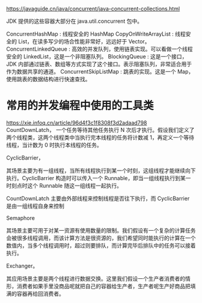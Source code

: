 


https://javaguide.cn/java/concurrent/java-concurrent-collections.html




JDK 提供的这些容器大部分在 java.util.concurrent 包中。

ConcurrentHashMap : 线程安全的 HashMap
CopyOnWriteArrayList : 线程安全的 List，在读多写少的场合性能非常好，远远好于 Vector。
ConcurrentLinkedQueue : 高效的并发队列，使用链表实现。可以看做一个线程安全的 LinkedList，这是一个非阻塞队列。
BlockingQueue : 这是一个接口，JDK 内部通过链表、数组等方式实现了这个接口。表示阻塞队列，非常适合用于作为数据共享的通道。
ConcurrentSkipListMap : 跳表的实现。这是一个 Map，使用跳表的数据结构进行快速查找。




# 常用的并发编程中使用的工具类
https://xie.infoq.cn/article/96d4f3c1f8308f3d2adaad798
CountDownLatch，
一个任务等待其他任务执行 N 次后才执行。假设我们定义了两个线程类，这两个线程类中当执行完本线程的任务将计数减 1，再定义一个等待线程，当计数为 0 时执行本线程的任务。

CyclicBarrier，

其场景主要为有一组线程，当所有线程执行到某一个时刻，这组线程才能继续向下执行。CyclicBarrier 构造时可以传入一个 Runnable，即当一组线程执行到某一时刻点时这个 Runnable 随这一组线程一起执行。

CountDownLatch 主要由外部线程来控制线程是否往下执行，而 CyclicBarrier 是由一组线程自身来控制







Semaphore 

其场景主要可用于对某一资源有使用数量的限制。我们假设有一个复杂的计算任务会被很多线程调用，而该计算方法是很资源的，我们希望同时能执行的计算在一个数值内，当多个线程调用时，超过则要排队，而计算完毕后排队中的任务可以接着执行。



Exchanger。


其应用场景主要是两个线程进行数据交换。这里我们假设一个生产者消费者的情形，消费者如果手里没商品呢就把自己的容器给生产者，生产者呢生产好商品把填满的容器再给回消费者。





























